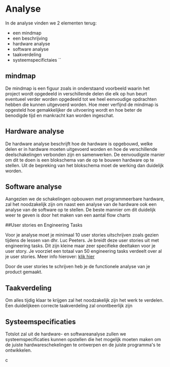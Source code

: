 # Analyse

In de analyse vinden we 2  elementen terug:
- een mindmap
- een beschrijving
- hardware analyse
- software  analyse 
- taakverdeling
- systeemspecifictaies
``
## mindmap
De mindmap is een figuur zoals in onderstaand voorbeeld waarin het project wordt opgedeeld in verschillende delen die elk op hun beurt eventueel verder worden opgedeeld tot we heel eenvoudige opdrachten hebben die kunnen  uitgevoerd worden. Hoe meer verfijnd de mindmap is opgesteld hoe gemakkelijker de uitvoering wordt en hoe beter de benodigde tijd en mankracht kan worden ingeschat.

## Hardware analyse

De hardware analyse beschrijft hoe de hardware is opgebouwd, welke delen er in hardware moeten uitgevoerd worden en hoe de verschillende deelschakelingen verbonden zijn en samenwerken.
De eenvoudigste manier om dit te doen is een blokschema van de op te bouwen hardware op te stellen. Uit de bepreking van het blokschema moet de werking dan duidelijk worden.

## Software analyse

Aangezien we de schakelingen opbouwen met programmeerbare hardware, zal het noodzakelijk zijn om naast een analyse van de hardware ook een analyse van de software op te stellen. De beste mannier om dit duidelijk weer te geven is door het maken van een aantal flow charts

##User stories en Engineering Tasks

Voor je analyse moet je minimaal 10 user stories uitschrijven zoals gezien tijdens de lessen van dhr. Luc Peeters. Je breidt deze user stories uit met engineering tasks. Dit zijn kleine maar zeer specifieke deeltaken voor je user story. Je voorziet een totaal van 50 engineering tasks verdeelt over al je user stories. Meer info hierover: [klik hier](http://xp.c2.com/EngineeringTask.html)

Door de user stories te schrijven heb je de functionele analyse van je product gemaakt.

## Taakverdeling

Om alles tijdig klaar te krijgen zal  het noodzakelijk zijn het werk te verdelen. Een duidelijkeen correcte taakverdeling zal onontbeerlijk zijn

## Systeemspecificaties

Totslot zal uit de hardware- en softwareanalyse zullen we systeemspecificaties kunnen opstellen die het mogelijk moeten maken om de juiste hardwareschekelingen te ontwerpen en de juiste programma's te ontwikkelen.


c